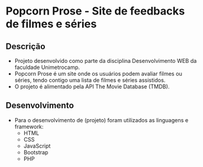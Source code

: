 # Popcorn Prose - Site de feedbacks de filmes e séries

## Descrição
- Projeto desenvolvido como parte da disciplina Desenvolvimento WEB da faculdade Unimetrocamp. 
- Popcorn Prose é um site onde os usuários podem avaliar filmes ou séries, tendo contigo uma lista de filmes e séries assistidos.
- O projeto é alimentado pela API The Movie Database (TMDB).

## Desenvolvimento
- Para o desenvolvimento de (projeto) foram utilizados as linguagens e framework:
    - HTML
    - CSS
    - JavaScript
    - Bootstrap
    - PHP